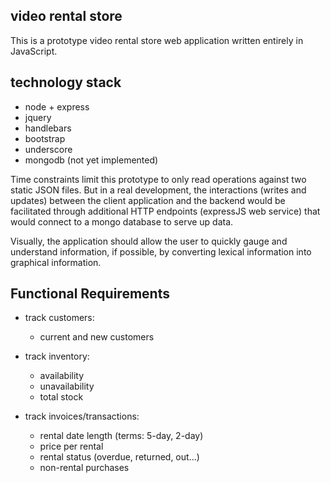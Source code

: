 video rental store
------------------

This is a prototype video rental store web application written entirely in JavaScript.


technology stack
----------------

* node + express
* jquery
* handlebars
* bootstrap
* underscore
* mongodb (not yet implemented)


Time constraints limit this prototype to only read operations against two static JSON files.  But in a real development, the interactions (writes and updates) between the client application and the backend would be facilitated through additional HTTP endpoints (expressJS web service) that would connect to a mongo database to serve up data.

Visually, the application should allow the user to quickly gauge and understand information, if possible, by converting lexical information into graphical information. 


Functional Requirements
-----------------------


* track customers:
  * current and new customers

* track inventory:
  * availability
  * unavailability
  * total stock

* track invoices/transactions:
  * rental date length (terms: 5-day, 2-day)
  * price per rental 
  * rental status (overdue, returned, out...)
  * non-rental purchases
